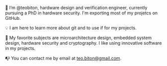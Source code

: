 👋 I’m @teobiton, hardware design and verification engineer, currently pursuing a PhD in hardware security. I'm exporting most of my projetcs on GitHub. 

💡 I am here to learn more about git and to use if for my projects.

💾 My favorite subjects are microarchitecture design, embedded system design, hardware security and cryptography. I like using innovative software in my projects.

📭 You can contact me by email at teo.biton@gmail.com.
